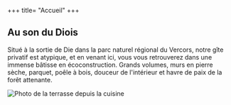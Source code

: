 +++
title= "Accueil"
+++

## Au son du Diois



Situé à la sortie de Die dans la parc naturel régional du Vercors, notre gîte privatif est atypique, et en venant ici, vous vous retrouverez dans une immense bâtisse en écoconstruction. Grands volumes, murs en pierre sèche, parquet, poêle à bois, douceur de l'intérieur et havre de paix de la forêt attenante.

![Photo de la terrasse depuis la cuisine
](Cuisine.jpg)